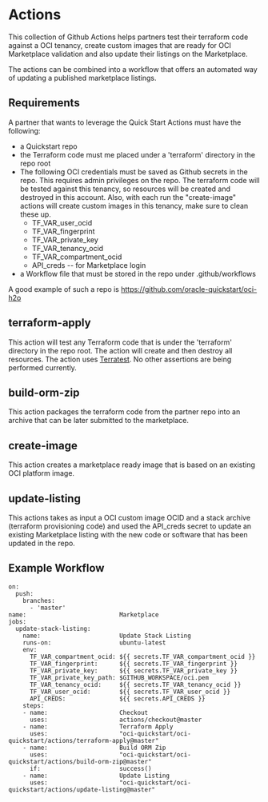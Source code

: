 # Actions

This collection of Github Actions helps partners test their terraform code against a OCI tenancy, create custom images that are ready for OCI Marketplace validation and also update their listings on the Marketplace.

The actions can be combined into a workflow that offers an automated way of updating a published marketplace listings.

## Requirements

A partner that wants to leverage the Quick Start Actions must have the following:

-   a Quickstart repo
-   the Terraform code must me placed under a 'terraform' directory in the repo root
-   The following OCI credentials must be saved as Github secrets in the repo. This requires admin privileges on the repo. The terraform code will be tested against this tenancy, so resources will be created and destroyed in this account. Also, with each run the "create-image" actions will create custom images in this tenancy, make sure to clean these up.
    -   TF_VAR_user_ocid
    -   TF_VAR_fingerprint
    -   TF_VAR_private_key
    -   TF_VAR_tenancy_ocid
    -   TF_VAR_compartment_ocid
    -   API_creds -- for Marketplace login
-   a Workflow file that must be stored in the repo under .github/workflows

A good example of such a repo is https://github.com/oracle-quickstart/oci-h2o

## terraform-apply
This action will test any Terraform code that is under the 'terraform' directory in the repo root. The action will create and then destroy all resources.  The action uses [Terratest](https://github.com/gruntwork-io/terratest). No other assertions are being performed currently.

## build-orm-zip
This action packages the terraform code from the partner repo into an archive that can be later submitted to the marketplace.

## create-image
This action creates a marketplace ready image that is based on an existing OCI platform image.

## update-listing
This actions takes as input a OCI custom image OCID and a stack archive (terraform provisioning code) and used the API_creds secret to update an existing Marketplace listing with the new code or software that has been updated in the repo.

## Example Workflow

```
on:
  push:
    branches:
      - 'master'
name:                          Marketplace
jobs:
  update-stack-listing:
    name:                      Update Stack Listing
    runs-on:                   ubuntu-latest
    env:
      TF_VAR_compartment_ocid: ${{ secrets.TF_VAR_compartment_ocid }}
      TF_VAR_fingerprint:      ${{ secrets.TF_VAR_fingerprint }}
      TF_VAR_private_key:      ${{ secrets.TF_VAR_private_key }}
      TF_VAR_private_key_path: $GITHUB_WORKSPACE/oci.pem
      TF_VAR_tenancy_ocid:     ${{ secrets.TF_VAR_tenancy_ocid }}
      TF_VAR_user_ocid:        ${{ secrets.TF_VAR_user_ocid }}
      API_CREDS:               ${{ secrets.API_CREDS }}
    steps:
    - name:                    Checkout
      uses:                    actions/checkout@master
    - name:                    Terraform Apply
      uses:                    "oci-quickstart/oci-quickstart/actions/terraform-apply@master"
    - name:                    Build ORM Zip
      uses:                    "oci-quickstart/oci-quickstart/actions/build-orm-zip@master"
      if:                      success()
    - name:                    Update Listing
      uses:                    "oci-quickstart/oci-quickstart/actions/update-listing@master"
```
